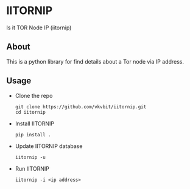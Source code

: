 # IITORNIP
Is it TOR Node IP (iitornip)


## About
This is a python library for find details about a Tor node via IP address.


## Usage

- Clone the repo
  ```
  git clone https://github.com/vkvbit/iitornip.git
  cd iitornip
  ```
- Install IITORNIP
  ```
  pip install .
  ```
- Update IITORNIP database
  ```
  iitornip -u
  ```
- Run IITORNIP
  ```
  iitornip -i <ip address>
  ```
